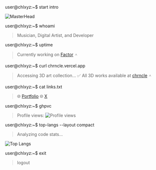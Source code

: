 user@chlxyz:~$ start intro
>
<p align="left">
  <img src="https://media1.tenor.com/m/e9Jhki8EVdMAAAAC/moon-phase.gif" alt="MasterHead">
</p>

user@chlxyz:~$ whoami
> Musician, Digital Artist, and Developer

user@chlxyz:~$ uptime
> Currently working on [Factor](https://github.com/chlxyz/Factor) 🟀

user@chlxyz:~$ curl chrncle.vercel.app
> Accessing 3D art collection...
> ✅ All 3D works available at [chrncle](https://chrncle.vercel.app) 🟀

user@chlxyz:~$ cat links.txt
> 🌐 [Portfolio](https://chrncle.mhw1.app)
> 🌐 [X](https://twitter.com/chrnclee)

user@chlxyz:~$ ghpvc
> Profile views: ![Profile views](https://komarev.com/ghpvc/?username=chlxyz&label=Profile%20views&color=0e75b6&style=flat)

user@chlxyz:~$ top-langs --layout compact
> Analyzing code stats...

![Top Langs](https://github-readme-stats.vercel.app/api/top-langs/?username=chlxyz&layout=compact&theme=tokyonight)

user@chlxyz:~$ exit
> logout
